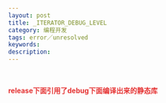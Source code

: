 ```yaml
---
layout: post
title: _ITERATOR_DEBUG_LEVEL
category: 编程开发
tags: error／unresolved
keywords: 
description: 
---
```


 

**<span
style="color:#e53333;">release下面引用了debug下面编译出来的静态库</span>**








